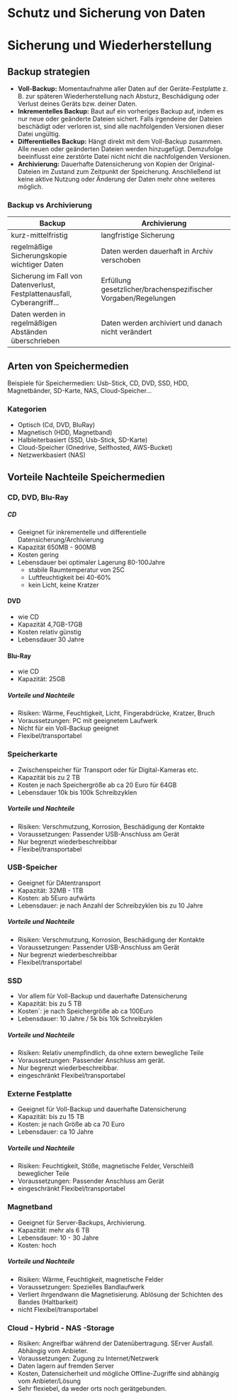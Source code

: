 # Schutz und Sicherung von Daten

# Sicherung und Wiederherstellung

## Backup strategien
- **Voll-Backup:** Momentaufnahme aller Daten auf der Geräte-Festplatte z. B. zur späteren Wiederherstellung nach Absturz, Beschädigung oder Verlust deines Geräts bzw. deiner Daten.
- **Inkrementelles Backup:** Baut auf ein vorheriges Backup auf, indem es nur neue oder geänderte Dateien sichert. Falls irgendeine der Dateien beschädigt oder verloren ist, sind alle nachfolgenden Versionen dieser Datei ungültig.
- **Differentielles Backup:** Hängt direkt mit dem Voll-Backup zusammen. Alle neuen oder geänderten Dateien werden hinzugefügt. Demzufolge beeinflusst eine zerstörte Datei nicht nicht die nachfolgenden Versionen.
- **Archivierung:** Dauerhafte Datensicherung von Kopien der Original-Dateien im Zustand zum Zeitpunkt der Speicherung. Anschließend ist keine aktive Nutzung oder Änderung der Daten mehr ohne weiteres möglich.

### Backup vs Archivierung

|**Backup**| **Archivierung**|
|---|---|
|kurz-mittelfristig| langfristige Sicherung|
|regelmäßige Sicherungskopie wichtiger Daten|Daten werden dauerhaft in Archiv verschoben|
|Sicherung im Fall von Datenverlust, Festplattenausfall, Cyberangriff...| Erfüllung gesetzlicher/brachenspezifischer Vorgaben/Regelungen|
|Daten werden in regelmäßigen Abständen überschrieben| Daten werden archiviert und danach nicht verändert|

## Arten von Speichermedien
Beispiele für Speichermedien:
Usb-Stick, CD, DVD, SSD, HDD, Magnetbänder, SD-Karte, NAS, Cloud-Speicher...

### Kategorien
- Optisch (Cd, DVD, BluRay)
- Magnetisch (HDD, Magnetband)
- Halbleiterbasiert (SSD, Usb-Stick, SD-Karte)
- Cloud-Speicher (Onedrive, Selfhosted, AWS-Bucket)
- Netzwerkbasiert (NAS)

## Vorteile Nachteile Speichermedien
### CD, DVD, Blu-Ray
##### CD
- Geeignet für inkrementelle und differentielle Datensicherung/Archivierung
- Kapazität 650MB - 900MB
- Kosten gering
- Lebensdauer bei optimaler Lagerung 80-100Jahre
    - stabile Raumtemperatur von 25C
    - Luftfeuchtigkeit bei 40-60%
    - kein Licht, keine Kratzer
#### DVD
- wie CD
- Kapazität 4,7GB-17GB
- Kosten relativ günstig
- Lebensdauer 30 Jahre
#### Blu-Ray
- wie CD
- Kapazität: 25GB
##### Vorteile und Nachteile
- Risiken: Wärme, Feuchtigkeit, Licht, Fingerabdrücke, Kratzer, Bruch
- Voraussetzungen: PC mit geeignetem Laufwerk
- Nicht für ein Voll-Backup geeignet
- Flexibel/transportabel

### Speicherkarte
- Zwischenspeicher für Transport oder für Digital-Kameras etc.
- Kapazität bis zu 2 TB
- Kosten je nach Speichergröße ab ca 20 Euro für 64GB
- Lebensdauer 10k bis 100k Schreibzyklen
##### Vorteile und Nachteile
- Risiken: Verschmutzung, Korrosion, Beschädigung der Kontakte
- Voraussetzungen: Passender USB-Anschluss am Gerät
- Nur begrenzt wiederbeschreibbar
- Flexibel/transportabel

### USB-Speicher
- Geeignet für DAtentransport
- Kapazität: 32MB - 1TB
- Kosten: ab 5Euro aufwärts
- Lebensdauer: je nach Anzahl der Schreibzyklen bis zu 10 Jahre
##### Vorteile und Nachteile
- Risiken: Verschmutzung, Korrosion, Beschädigung der Kontakte
- Voraussetzungen: Passender USB-Anschluss am Gerät
- Nur begrenzt wiederbeschreibbar
- Flexibel/transportabel

### SSD
- Vor allem für Voll-Backup und dauerhafte Datensicherung
- Kapazität: bis zu 5 TB
- Kosten´: je nach Speichergröße ab ca 100Euro
- Lebensdauer: 10 Jahre / 5k bis 10k Schreibzyklen
##### Vorteile und Nachteile
- Risiken: Relativ unempfindlich, da ohne extern bewegliche Teile
- Voraussetzungen: Passender Anschluss am gerät.
- Nur begrenzt wiederbeschreibbar.
- eingeschränkt Flexibel/transportabel

### Externe Festplatte
- Geeignet für Voll-Backup und dauerhafte Datensicherung
- Kapazität: bis zu 15 TB
- Kosten: je nach Größe ab ca 70 Euro
- Lebensdauer: ca 10 Jahre
##### Vorteile und Nachteile
- Risiken: Feuchtigkeit, Stöße, magnetische Felder, Verschleiß beweglicher Teile
- Voraussetzungen: Passender Anschluss am Gerät
- eingeschränkt Flexibel/transportabel

### Magnetband
- Geeignet für Server-Backups, Archivierung.
- Kapazität: mehr als 6 TB
- Lebensdauer: 10 - 30 Jahre
- Kosten: hoch
##### Vorteile und Nachteile
- Risiken: Wärme, Feuchtigkeit, magnetische Felder
- Voraussetzungen: Spezielles Bandlaufwerk
- Verliert ihrgendwann die Magnetisierung. Ablösung der Schichten des Bandes (Haltbarkeit)
- nicht Flexibel/transportabel

### Cloud - Hybrid - NAS -Storage
- Risiken: Angreifbar während der Datenübertragung. SErver Ausfall. Abhängig vom Anbieter.
- Voraussetzungen: Zugung zu Internet/Netzwerk
- Daten lagern auf fremden Server
- Kosten, Datensicherheit und mögliche Offline-Zugriffe sind abhängig vom Anbieter/Lösung
- Sehr flexiebel, da weder orts noch gerätgebunden.